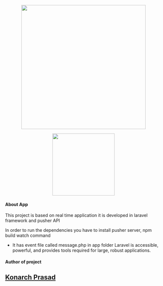 <p align="center"><a href="https://laravel-chat-app-pusher.herokuapp.com/" target="_blank"><img src="https://res.cloudinary.com/dj6zxiysv/image/upload/v1644406687/port4_w0aawe.png" width="400"></a></p>
<p align="center">
<img src="https://raw.githubusercontent.com/laravel/art/master/logo-lockup/5%20SVG/2%20CMYK/1%20Full%20Color/laravel-logolockup-cmyk-red.svg" width="200px" height="200px">
</p>

#### About App

This project is based on real time application it is developed in laravel framework and pusher API

In order to run the dependencies you have to install pusher server, npm build watch command

- It has event file called message.php in app folder
Laravel is accessible, powerful, and provides tools required for large, robust applications.

#### Author of project

## [Konarch Prasad ](https://github.com/konarch-dev)
